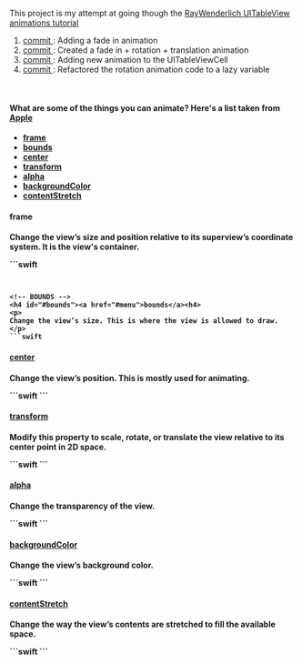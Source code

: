 <p>
  This project is my attempt at going though the 
  <a href="http://www.raywenderlich.com/76024/swift-table-view-animations-tutorial-drop-cards">RayWenderlich UITableView animations tutorial</a>
</p>

<ol>

  <li>
    <a href="https://github.com/GabrielGhe/SwiftProjects/commit/eca2df68844f9d29d64342d48ad1611fbcee66a6">
      commit
    </a>: 
    Adding a fade in animation
  </li>
  
  <li>
    <a href="https://github.com/GabrielGhe/SwiftProjects/commit/b28f7628fe28b899b36cfff8cca4efe341365edf">
      commit
    </a>:
    Created a fade in + rotation + translation animation
  </li>
  
  <li>
    <a href="https://github.com/GabrielGhe/SwiftProjects/commit/16a8e18c1680df82b9c738ba0935b2c1ff01225c">
      commit
    </a>:
    Adding new animation to the UITableViewCell
  </li>
  
  <li>
    <a href="https://github.com/GabrielGhe/SwiftProjects/commit/bf4b39134bc41e954927cfee6c08403f5d3769a5">
      commit
    </a>:
    Refactored the rotation animation code to a lazy variable
  </li>
</ol>

<br />

<h4>
  What are some of the things you can animate? Here's a list taken from <a href="https://developer.apple.com/library/ios/documentation/windowsviews/conceptual/viewpg_iphoneos/AnimatingViews/AnimatingViews.html#//apple_ref/doc/uid/TP40009503-CH6-SW2">Apple</a>
</h4>

<ul id="menu">
  <li>
    <b><a href="#frame">frame</a></b>
  </li>
  
  <li>
    <b><a href="#bounds">bounds</a></b>
  </li>
  
  <li>
    <b><a href="#center">center</a></b>
  </li>
  
  <li>
    <b><a href="#transform">transform</a></b>
  </li>
  
  <li>
    <b><a href="#alpha">alpha</a></b>
  </li>
  
  <li>
    <b><a href="#backgroundColor">backgroundColor</a></b>
  </li>
  
  <li>
    <b><a href="#contentStretch">contentStretch</a></b>
  </li>
</ul>

<!-- FRAME -->
<h4 id="#frame">frame<h4>
<p>
Change the view’s size and position relative to its superview’s coordinate system.
It is the view's container.
</p>
```swift

```


<!-- BOUNDS -->
<h4 id="#bounds"><a href="#menu">bounds</a><h4>
<p>
Change the view’s size. This is where the view is allowed to draw.
</p>
```swift

```

<!-- CENTER -->
<h4 id="#center"><a href="#menu">center</a><h4>
<p>
Change the view’s position. This is mostly used for animating.
</p>
```swift
```


<!-- TRANSFORM -->
<h4 id="#transform"><a href="#menu">transform</a><h4>
<p>
Modify this property to scale, rotate, or translate the view relative to its center point in 2D space.
</p>
```swift
```

<!-- ALPHA -->
<h4 id="#alpha"><a href="#menu">alpha</a><h4>
<p>
Change the transparency of the view.
</p>
```swift
```

<!-- BACKGROUND COLOR -->
<h4 id="#backgroundColor"><a href="#menu">backgroundColor</a><h4>
<p>
Change the view’s background color.
</p>
```swift
```

<!-- CONTENT STRETCH -->
<h4 id="#contentStretch"><a href="#menu">contentStretch</a><h4>
<p>
Change the way the view’s contents are stretched to fill the available space.
</p>
```swift
```
